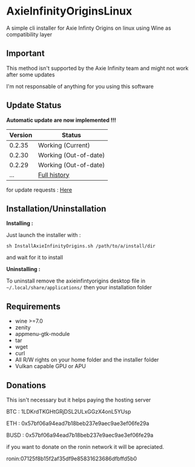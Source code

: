# AxieInfinityOriginsLinux

A simple cli installer for Axie Infinty Origins on linux using Wine as compatibility layer

## Important

This method isn't supported by the Axie Infinity team and might not work after some updates

I'm not responsable of anything for you using this software

## Update Status

**Automatic update are now implemented !!!**

| Version  | Status |
| ------------- | ------------- |
| 0.2.35 | Working (Current) |
| 0.2.30 | Working (Out-of-date) |
| 0.2.29 | Working (Out-of-date) |
| ...| [Full history](https://github.com/MiMillieuh/AxieInfinityOriginsLinux/blob/main/Fullupdatehistory.md)  |

for update requests : [Here](https://github.com/MiMillieuh/AxieInfinityOriginsLinux/discussions/1)

## Installation/Uninstallation

**Installing :**

Just launch the installer with :

`sh InstallAxieInfinityOrigins.sh /path/to/a/install/dir`

and wait for it to install

**Uninstalling :**

To uninstall remove the axieinfintyorigins desktop file in `~/.local/share/applications/` then your installation folder

## Requirements


- wine >=7.0
- zenity
- appmenu-gtk-module
- tar
- wget
- curl
- All R/W rights on your home folder and the installer folder
- Vulkan capable GPU or APU



## Donations

This isn't necessary but it helps paying the hosting server

BTC : 1LDKrdTKGHtGRjDSL2ULxGGzX4onL5YUsp

ETH : 0x57bf06a94ead7b18beb237e9aec9ae3ef06fe29a

BUSD : 0x57bf06a94ead7b18beb237e9aec9ae3ef06fe29a

if you want to donate on the ronin network it will be apreciated.

ronin:07125f8b15f2af35df9e85831623686dfbffd5b0
